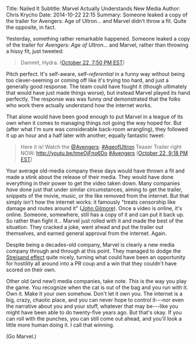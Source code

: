 Title: Nailed It
Subtitle: Marvel Actually Understands New Media
Author: Chris Krycho
Date: 2014-10-22 22:15
Summary: Someone leaked a copy of the trailer for Avengers: Age of Ultron&hellip; and Marvel didn&rsquo;t throw a fit. Quite the opposite, in fact.

Yesterday, something rather remarkable happened. Someone leaked a copy of the
trailer for _Avengers: Age of Ultron_... and Marvel, rather than throwing a
hissy fit, just tweeted:

> Dammit, Hydra. ([October 22, 7:50 PM EST][hydra])

Pitch perfect. It's self-aware, self-*referential* in a funny way without being
too clever-seeming or coming off like it's trying too hard, and just a generally
good response.  The team could have fought it (though ultimately that would have
just made things worse), but instead Marvel played its hand perfectly. The
response was was funny *and* demonstrated that the folks who work there actually
understand how the internet works.

That alone would have been good enough to put Marvel in a league of its own when
it comes to managing things *not* going the way hoped for. But (after what I'm
sure was considerable back-room wrangling), they followed it up an hour and a
half later with another, equally fantastic tweet:

> Here it is! Watch the [@Avengers][@av]: [\#AgeofUltron][aou-hash] Teaser
> Trailer right NOW: <http://youtu.be/tmeOjFno6Do> [\#Avengers][av-hash]
> ([October 22, 9:18 PM EST][trailer-tweet])

Your average old-media company these days would have thrown a fit and made a
stink about the release of their media. They would have done everything in their
power to get the video taken down. Many companies *have* done just that under
similar circumstances, aiming to get the trailer, snippets of the movie, music,
or the like removed from the internet. But that simply isn't how the internet
works: it famously "treats censorship like damage and routes around it" ([John
Gilmore][censorship]). Once a video is online, it's online. Someone, somewhere,
still has a copy of it and can put it back up. So rather than fight it... Marvel
just rolled with it and made the best of the situation. They cracked a joke,
went ahead and put the trailer out themselves, and earned general approval from
the internet. Again.

Despite being a decades-old company, Marvel is clearly a new media company
through and through at this point. They managed to dodge the [Streisand
effect][streisand] quite nicely, turning what could have been an opportunity for
hostility all around into a PR coup and a win that they couldn't have scored on
their own.

Other old (and new!) media companies, take note. *This* is the way you play the
game. You recognize when the cat is out of the bag and you run with it. Own it.
Make it your own somehow. Don't let it own you. The internet is a big, crazy,
chaotic place, and you can never hope to control it---nor even the narrative
about you and your stuff, whatever that may be---like you might have been able
to do twenty-five years ago. But that's okay. If you can roll with the punches,
you can still come out ahead, and you'll look a little more human doing it. I
call that winning.

(Go Marvel.)

[hydra]: https://twitter.com/Marvel/status/525071656306626560
[trailer-tweet]: https://twitter.com/Marvel/status/525093857772318720
[@av]: https://twitter.com/Avengers
[aou-hash]: https://twitter.com/hashtag/AgeofUltron?src=hash
[av-hash]: https://twitter.com/hashtag/Avengers?src=hash
[censorship]: http://www.chemie.fu-berlin.de/outerspace/internet-article.html
[streisand]: http://www.economist.com/blogs/economist-explains/2013/04/economist-explains-what-streisand-effect
